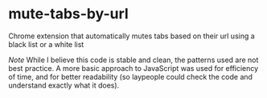 # mute-tabs-by-url
Chrome extension that automatically mutes tabs based on their url using a black list or a white list


*Note* While I believe this code is stable and clean, the patterns used are not best practice.
A more basic approach to JavaScript was used for efficiency of time, and for better readability (so laypeople could check the code and understand exactly what it does).
